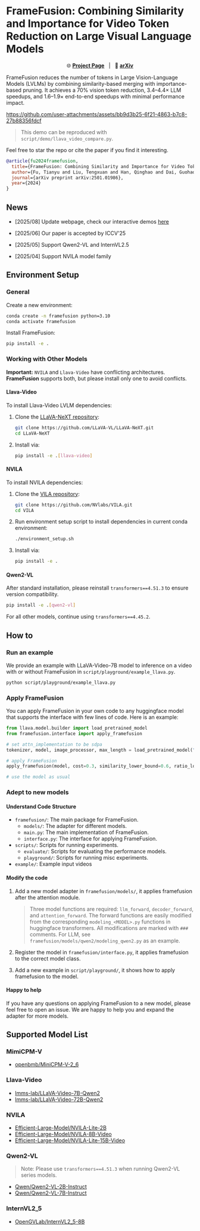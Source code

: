 # FrameFusion: Combining Similarity and Importance for Video Token Reduction on Large Visual Language Models

<p align="center">
🌐 <a href="https://thu-nics.github.io/FrameFusion_Project_Page/"><b>Project Page</b></a>&nbsp&nbsp | &nbsp&nbsp📑 <a href="https://arxiv.org/abs/2501.01986"><b>arXiv</b></a>
</p>

FrameFusion reduces the number of tokens in Large Vision-Language Models (LVLMs) by combining similarity-based merging with importance-based pruning. It achieves a 70% vision token reduction, 3.4–4.4× LLM speedups, and 1.6–1.9× end-to-end speedups with minimal performance impact.

https://github.com/user-attachments/assets/bb9d3b25-6f21-4863-b7c8-27b88356fdcf

> This demo can be reproduced with `script/demo/llava_video_compare.py`.

Feel free to star the repo or cite the paper if you find it interesting.

```bibtex
@article{fu2024framefusion,
  title={FrameFusion: Combining Similarity and Importance for Video Token Reduction on Large Visual Language Models},
  author={Fu, Tianyu and Liu, Tengxuan and Han, Qinghao and Dai, Guohao and Yan, Shengen and Yang, Huazhong and Ning, Xuefei and Wang, Yu},
  journal={arXiv preprint arXiv:2501.01986},
  year={2024}
}
```

## News

* [2025/08] Update webpage, check our interactive demos [here](https://thu-nics.github.io/FrameFusion_Project_Page/)

* [2025/06] Our paper is accepted by ICCV'25

* [2025/05] Support Qwen2-VL and InternVL2.5

* [2025/04] Support NVILA model family


## Environment Setup

### General
Create a new environment:

```bash
conda create -n framefusion python=3.10
conda activate framefusion
```

Install FrameFusion:

```bash
pip install -e .
```

### Working with Other Models

**Important:** `NVILA` and `Llava-Video` have conflicting architectures. **FrameFusion** supports both, but please install only one to avoid conflicts.

#### Llava-Video
To install Llava-Video LVLM dependencies:

1. Clone the [LLaVA-NeXT repository](https://github.com/LLaVA-VL/LLaVA-NeXT):
   ```bash
   git clone https://github.com/LLaVA-VL/LLaVA-NeXT.git
   cd LLaVA-NeXT
   ```
2. Install via:
   ```bash
   pip install -e .[llava-video]
   ```

#### NVILA
To install NVILA dependencies:

1. Clone the [VILA repository](https://github.com/NVlabs/VILA):
   ```bash
   git clone https://github.com/NVlabs/VILA.git
   cd VILA
   ```
2. Run environment setup script to install dependencies in current conda environment:
   ```bash
   ./environment_setup.sh
   ```
3. Install via:
   ```bash
   pip install -e .
   ```

#### Qwen2-VL
After standard installation, please reinstall `transformers==4.51.3` to ensure version compatibility.

```bash
pip install -e .[qwen2-vl]
```

For all other models, continue using `transformers==4.45.2`.

## How to

### Run an example

We provide an example with LLaVA-Video-7B model to inference on a video with or without FrameFusion in `script/playground/example_llava.py`.

```bash
python script/playground/example_llava.py
```

### Apply FrameFusion

You can apply FrameFusion in your own code to any huggingface model that supports the interface with few lines of code. Here is an example:

```python
from llava.model.builder import load_pretrained_model
from framefusion.interface import apply_framefusion

# set attn_implementation to be sdpa
tokenizer, model, image_processor, max_length = load_pretrained_model("lmms-lab/LLaVA-Video-7B-Qwen2", None, "llava_qwen", torch_dtype="bfloat16", attn_implementation='sdpa', device_map="auto")

# apply FrameFusion
apply_framefusion(model, cost=0.3, similarity_lower_bound=0.6, ratio_lower_bound=0.1)

# use the model as usual
```

### Adept to new models

#### Understand Code Structure

- `framefusion/`: The main package for FrameFusion.
    - `models/`: The adapter for different models.
    - `main.py`: The main implementation of FrameFusion.
    - `interface.py`: The interface for applying FrameFusion.
- `scripts/`: Scripts for running experiments.
    - `evaluate/`: Scripts for evaluating the performance models.
    - `playground/`: Scripts for running misc experiments.
- `example/`: Example input videos

#### Modify the code

1. Add a new model adapter in `framefusion/models/`, it applies framefusion after the attention module. 

    > Three model functions are required: `llm_forward`, `decoder_forward`, and `attention_forward`. The forward functions are easily modified from the corresponding `modeling_<MODEL>.py` functions in huggingface transformers. All modifications are marked with `###` comments. For LLM, see `framefusion/models/qwen2/modeling_qwen2.py` as an example.

2. Register the model in `framefusion/interface.py`, it applies framefusion to the correct model class.

3. Add a new example in `script/playground/`, it shows how to apply framefusion to the model.

#### Happy to help

If you have any questions on applying FrameFusion to a new model, please feel free to open an issue. We are happy to help you and expand the adapter for more models.

## Supported Model List

### MimiCPM-V

* [openbmb/MiniCPM-V-2_6](https://huggingface.co/openbmb/MiniCPM-V-2_6)

### Llava-Video

* [lmms-lab/LLaVA-Video-7B-Qwen2](https://huggingface.co/lmms-lab/LLaVA-Video-7B-Qwen2)
* [lmms-lab/LLaVA-Video-72B-Qwen2](https://huggingface.co/lmms-lab/LLaVA-Video-72B-Qwen2)

### NVILA

* [Efficient-Large-Model/NVILA-Lite-2B](https://huggingface.co/Efficient-Large-Model/NVILA-Lite-2B)
* [Efficient-Large-Model/NVILA-8B-Video](https://huggingface.co/Efficient-Large-Model/NVILA-8B-Video)
* [Efficient-Large-Model/NVILA-Lite-15B-Video](https://huggingface.co/Efficient-Large-Model/NVILA-Lite-15B-Video)

### Qwen2-VL

> Note: Please use `transformers==4.51.3` when running Qwen2-VL series models.

* [Qwen/Qwen2-VL-2B-Instruct](https://huggingface.co/Qwen/Qwen2-VL-2B-Instruct)
* [Qwen/Qwen2-VL-7B-Instruct](https://huggingface.co/Qwen/Qwen2-VL-7B-Instruct)
  
### InternVL2_5

* [OpenGVLab/InternVL2_5-8B](https://huggingface.co/OpenGVLab/InternVL2_5-8B)


